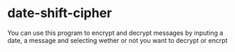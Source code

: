# date-shift-cipher
You can use this program to encrypt and decrypt messages by inputing a date, a message and selecting wether or not you want to decrypt or encrpt
